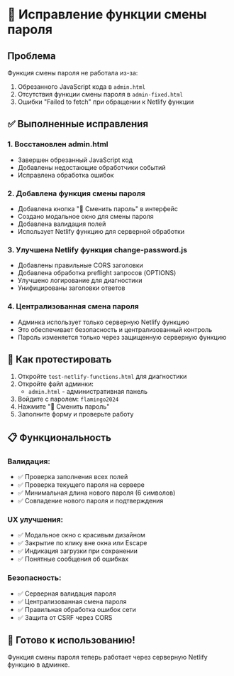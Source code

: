 # 🔑 Исправление функции смены пароля

## Проблема
Функция смены пароля не работала из-за:
1. Обрезанного JavaScript кода в `admin.html`
2. Отсутствия функции смены пароля в `admin-fixed.html`
3. Ошибки "Failed to fetch" при обращении к Netlify функции

## ✅ Выполненные исправления

### 1. Восстановлен admin.html
- Завершен обрезанный JavaScript код
- Добавлены недостающие обработчики событий
- Исправлена обработка ошибок

### 2. Добавлена функция смены пароля
- Добавлена кнопка "🔑 Сменить пароль" в интерфейс
- Создано модальное окно для смены пароля
- Добавлена валидация полей
- Использует Netlify функцию для серверной обработки

### 3. Улучшена Netlify функция change-password.js
- Добавлены правильные CORS заголовки
- Добавлена обработка preflight запросов (OPTIONS)
- Улучшено логирование для диагностики
- Унифицированы заголовки ответов

### 4. Централизованная смена пароля
- Админка использует только серверную Netlify функцию
- Это обеспечивает безопасность и централизованный контроль
- Пароль изменяется только через защищенную серверную функцию

## 🧪 Как протестировать

1. Откройте `test-netlify-functions.html` для диагностики
2. Откройте файл админки:
   - `admin.html` - административная панель
3. Войдите с паролем: `flamingo2024`
4. Нажмите "🔑 Сменить пароль"
5. Заполните форму и проверьте работу

## 📋 Функциональность

### Валидация:
- ✅ Проверка заполнения всех полей
- ✅ Проверка текущего пароля на сервере
- ✅ Минимальная длина нового пароля (6 символов)
- ✅ Совпадение нового пароля и подтверждения

### UX улучшения:
- ✅ Модальное окно с красивым дизайном
- ✅ Закрытие по клику вне окна или Escape
- ✅ Индикация загрузки при сохранении
- ✅ Понятные сообщения об ошибках

### Безопасность:
- ✅ Серверная валидация пароля
- ✅ Централизованная смена пароля
- ✅ Правильная обработка ошибок сети
- ✅ Защита от CSRF через CORS

## 🚀 Готово к использованию!

Функция смены пароля теперь работает через серверную Netlify функцию в админке.